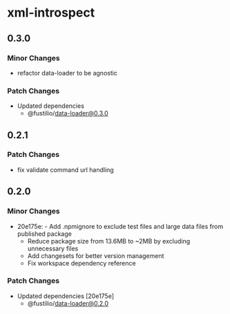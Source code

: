 # xml-introspect

## 0.3.0

### Minor Changes

- refactor data-loader to be agnostic

### Patch Changes

- Updated dependencies
  - @fustilio/data-loader@0.3.0

## 0.2.1

### Patch Changes

- fix validate command url handling

## 0.2.0

### Minor Changes

- 20e175e: - Add .npmignore to exclude test files and large data files from published package
  - Reduce package size from 13.6MB to ~2MB by excluding unnecessary files
  - Add changesets for better version management
  - Fix workspace dependency reference

### Patch Changes

- Updated dependencies [20e175e]
  - @fustilio/data-loader@0.2.0
